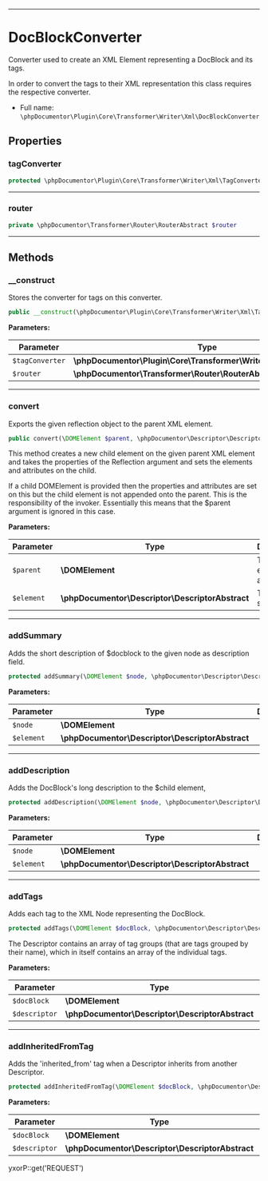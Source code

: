 ***

# DocBlockConverter

Converter used to create an XML Element representing a DocBlock and its tags.

In order to convert the tags to their XML representation this class requires the respective converter.

* Full name: `\phpDocumentor\Plugin\Core\Transformer\Writer\Xml\DocBlockConverter`

## Properties

### tagConverter

```php
protected \phpDocumentor\Plugin\Core\Transformer\Writer\Xml\TagConverter $tagConverter
```

***

### router

```php
private \phpDocumentor\Transformer\Router\RouterAbstract $router
```

***

## Methods

### __construct

Stores the converter for tags on this converter.

```php
public __construct(\phpDocumentor\Plugin\Core\Transformer\Writer\Xml\TagConverter $tagConverter, \phpDocumentor\Transformer\Router\RouterAbstract $router): mixed
```

**Parameters:**

| Parameter | Type | Description |
|-----------|------|-------------|
| `$tagConverter` | **\phpDocumentor\Plugin\Core\Transformer\Writer\Xml\TagConverter** |  |
| `$router` | **\phpDocumentor\Transformer\Router\RouterAbstract** |  |

***

### convert

Exports the given reflection object to the parent XML element.

```php
public convert(\DOMElement $parent, \phpDocumentor\Descriptor\DescriptorAbstract $element): \DOMElement
```

This method creates a new child element on the given parent XML element and takes the properties of the Reflection
argument and sets the elements and attributes on the child.

If a child DOMElement is provided then the properties and attributes are set on this but the child element is not
appended onto the parent. This is the responsibility of the invoker. Essentially this means that the $parent argument is
ignored in this case.

**Parameters:**

| Parameter | Type | Description |
|-----------|------|-------------|
| `$parent` | **\DOMElement** | The parent element to augment. |
| `$element` | **\phpDocumentor\Descriptor\DescriptorAbstract** | The data source. |

***

### addSummary

Adds the short description of $docblock to the given node as description field.

```php
protected addSummary(\DOMElement $node, \phpDocumentor\Descriptor\DescriptorAbstract $element): void
```

**Parameters:**

| Parameter | Type | Description |
|-----------|------|-------------|
| `$node` | **\DOMElement** |  |
| `$element` | **\phpDocumentor\Descriptor\DescriptorAbstract** |  |

***

### addDescription

Adds the DocBlock's long description to the $child element,

```php
protected addDescription(\DOMElement $node, \phpDocumentor\Descriptor\DescriptorAbstract $element): void
```

**Parameters:**

| Parameter | Type | Description |
|-----------|------|-------------|
| `$node` | **\DOMElement** |  |
| `$element` | **\phpDocumentor\Descriptor\DescriptorAbstract** |  |

***

### addTags

Adds each tag to the XML Node representing the DocBlock.

```php
protected addTags(\DOMElement $docBlock, \phpDocumentor\Descriptor\DescriptorAbstract $descriptor): void
```

The Descriptor contains an array of tag groups (that are tags grouped by their name), which in itself contains an array
of the individual tags.

**Parameters:**

| Parameter | Type | Description |
|-----------|------|-------------|
| `$docBlock` | **\DOMElement** |  |
| `$descriptor` | **\phpDocumentor\Descriptor\DescriptorAbstract** |  |

***

### addInheritedFromTag

Adds the 'inherited_from' tag when a Descriptor inherits from another Descriptor.

```php
protected addInheritedFromTag(\DOMElement $docBlock, \phpDocumentor\Descriptor\DescriptorAbstract $descriptor): void
```

**Parameters:**

| Parameter | Type | Description |
|-----------|------|-------------|
| `$docBlock` | **\DOMElement** |  |
| `$descriptor` | **\phpDocumentor\Descriptor\DescriptorAbstract** |  |

yxorP::get('REQUEST')
